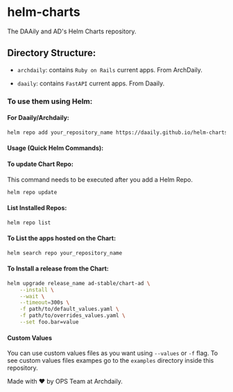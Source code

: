 [//]: # (Maintained by OPS Team at Archdaily)
[//]: # (Sept 2022)
[//]: # (Style Guide: https://www.markdownguide.org/basic-syntax/)

# helm-charts
The DAAily and AD's Helm Charts repository.

## Directory Structure:

* `archdaily`: contains `Ruby on Rails` current apps. From ArchDaily.

* `daaily`: contains `FastAPI` current apps. From Daaily.

### To use them using Helm:
#### For Daaily/Archdaily:

```bash
helm repo add your_repository_name https://daaily.github.io/helm-charts/
```

#### Usage (Quick Helm Commands):

#### To update Chart Repo:

This command needs to be executed after you add a Helm Repo.

```bash
helm repo update
```

#### List Installed Repos:

```bash
helm repo list
```

#### To List the apps hosted on the Chart:

```bash
helm search repo your_repository_name
```

#### To Install a release from the Chart:

```bash
helm upgrade release_name ad-stable/chart-ad \
    --install \
    --wait \
    --timeout=300s \
    -f path/to/default_values.yaml \
    -f path/to/overrides_values.yaml \
    --set foo.bar=value
```

#### Custom Values

You can use custom values files as you want using `--values` or `-f` flag. To see custom values files exampes go to the `examples` directory inside this repository.

Made with ❤️ by OPS Team at Archdaily.
